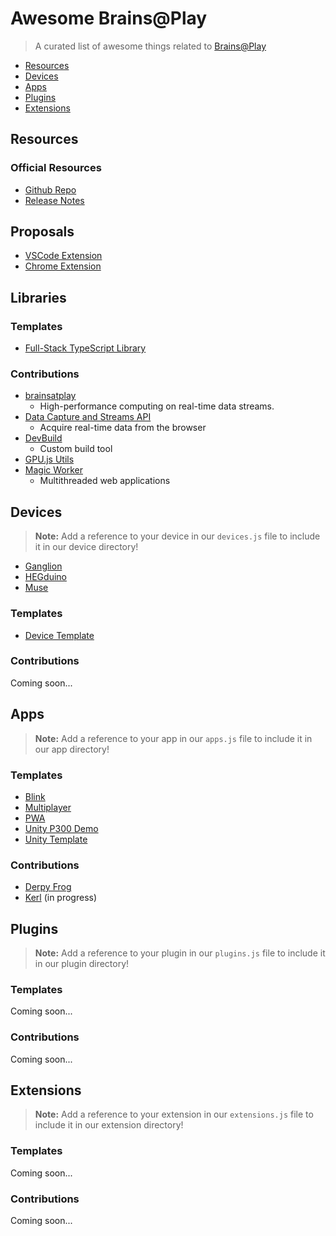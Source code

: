 
# Awesome Brains@Play 
> A curated list of awesome things related to [Brains@Play](https://github.com/brainsatplay/project)

- [Resources](#resources)
- [Devices](#devices)
- [Apps](#apps)
- [Plugins](#plugins)
- [Extensions](#extensions)

## Resources
### Official Resources
- [Github Repo](https://github.com/brainsatplay/project)
- [Release Notes](https://github.com/brainsatplay/project/releases)

## Proposals
- [VSCode Extension](https://github.com/brainsatplay/brainsatplay-vscode)
- [Chrome Extension](https://github.com/brainsatplay/brainsatplay-chrome)

## Libraries
### Templates
- [Full-Stack TypeScript Library](https://github.com/brainsatplay/library)

### Contributions
- [brainsatplay](https://github.com/brainsatplay/brainsatplay)
    - High-performance computing on real-time data streams.
- [Data Capture and Streams API](https://github.com/brainsatplay/datastreams-api)
    - Acquire real-time data from the browser
- [DevBuild](https://github.com/brainsatplay/dev-build)
    - Custom build tool
- [GPU.js Utils](https://github.com/moothyknight/gpujsutils)
- [Magic Worker](https://github.com/brainsatplay/MagicWorker)
    - Multithreaded web applications
## Devices

> **Note:** Add a reference to your device in our `devices.js` file to include it in our device directory!
- [Ganglion](https://github.com/garrettmflynn/ganglion)
- [HEGduino](https://github.com/garrettmflynn/hegduino)
- [Muse](https://github.com/garrettmflynn/muse)

### Templates
- [Device Template](https://github.com/brainsatplay/device)

### Contributions
Coming soon...


## Apps
> **Note:** Add a reference to your app in our `apps.js` file to include it in our app directory!
### Templates
- [Blink](https://github.com/brainsatplay/blink)
- [Multiplayer](https://github.com/brainsatplay/multiplayer)
- [PWA](https://github.com/brainsatplay/pwa)
- [Unity P300 Demo](https://github.com/brainsatplay/unity-p300)
- [Unity Template](https://github.com/brainsatplay/unity)

### Contributions
- [Derpy Frog](https://github.com/autumnauriel/FrogGame)
- [Kerl](https://github.com/ben-baqa/Kerl-Applet) (in progress)

## Plugins
> **Note:** Add a reference to your plugin in our `plugins.js` file to include it in our plugin directory!

### Templates
Coming soon...

### Contributions
Coming soon...

## Extensions
> **Note:** Add a reference to your extension in our `extensions.js` file to include it in our extension directory!

### Templates
Coming soon...

### Contributions
Coming soon...
